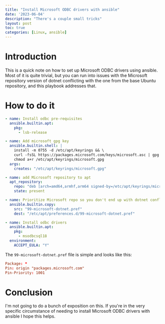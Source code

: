 ```yaml
---
title: "Install Microsoft ODBC drivers with ansible"
date: '2023-06-04'
description: "There's a couple small tricks"
layout: post
toc: true
categories: [Linux, ansible]
---
```


# Introduction

This is a quick note on how to set up Microsoft ODBC drivers using ansible. Most of it
is quite trivial, but you can run into issues with the Microsoft repository version of
dotnet conflicting with the one from the base Ubuntu repository, and this playbook
addresses that.

# How to do it

```yml
- name: Install odbc pre-requisites
  ansible.builtin.apt:
    pkg:
      - lsb-release

- name: Add microsoft gpg key
  ansible.builtin.shell: |
    install -m 0755 -d /etc/apt/keyrings && \
    curl -fsSL https://packages.microsoft.com/keys/microsoft.asc | gpg --dearmor -o /etc/apt/keyrings/microsoft.gpg && \
    chmod a+r /etc/apt/keyrings/microsoft.gpg
  args:
    creates: "/etc/apt/keyrings/microsoft.gpg"

- name: add Microsoft repository to apt
  apt_repository:
    repo: "deb [arch=amd64,armhf,arm64 signed-by=/etc/apt/keyrings/microsoft.gpg] https://packages.microsoft.com/ubuntu/{{ansible_distribution_version}}/prod {{ansible_distribution_release}} main"
    state: present

- name: Prioritize Microsoft repo so you don't end up with dotnet conflicts if you need it later
  ansible.builtin.copy:
    src: "99-microsoft-dotnet.pref"
    dest: "/etc/apt/preferences.d/99-microsoft-dotnet.pref"

- name: Install odbc drivers
  ansible.builtin.apt:
    pkg:
      - msodbcsql18
  environment:
    ACCEPT_EULA: "Y"
```

The `99-microsoft-dotnet.pref` file is simple and looks like this:

```conf
Package: *
Pin: origin "packages.microsoft.com"
Pin-Priority: 1001
```

# Conclusion

I'm not going to do a bunch of exposition on this. If you're in the very specific
circumstance of needing to install Microsoft ODBC drivers with ansible I hope this helps.